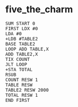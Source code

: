 # five_the_charm
<pre>
SUM START 0
FIRST LDX #0
LDA #0
+LDB #TABLE2
BASE TABLE2
LOOP ADD TABLE,X
ADD TABLE2,X
TIX COUNT
JLT LOOP
+STA TOTAL
RSUB
COUNT RESW 1
TABLE RESW 
TABLE2 RESW 2000
TOTAL RESW 1
END FIRST
</pre>
